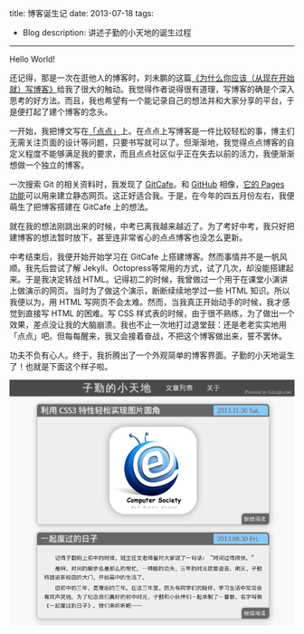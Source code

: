 title: 博客诞生记
date: 2013-07-18
tags:
- Blog
description: 讲述子勤的小天地的诞生过程
---

Hello World!

还记得，那是一次在逛他人的博客时，刘未鹏的这篇[《为什么你应该（从现在开始就）写博客》](http://mindhacks.cn/2009/02/15/why-you-should-start-blogging-now/)给我了很大的触动。我觉得作者说得很有道理，写博客的确是个深入思考的好方法。而且，我也希望有一个能记录自己的想法并和大家分享的平台，于是便打起了建个博客的念头。

一开始，我把博文写在[「点点」](http://ziqin123.diandian.com/)上。在点点上写博客是一件比较轻松的事，博主们无需关注页面的设计等问题，只要书写就可以了。但渐渐地，我觉得点点博客的自定义程度不能够满足我的要求，而且点点社区似乎正在失去以前的活力，我便渐渐想做一个独立的博客。

<!-- more -->

一次搜索 Git 的相关资料时，我发现了 [GitCafe](https://gitcafe.com/)。和 [GitHub](https://github.com) 相像，[它的 Pages 功能](http://blog.gitcafe.com/116.html)可以用来建立静态网页。这正好适合我。于是，在今年的四五月份左右，我便萌生了把博客搭建在 GitCafe 上的想法。

就在我的想法刚跳出来的时候，中考已离我越来越近了。为了考好中考，我只好把建博客的想法暂时放下，甚至连非常省心的点点博客也没怎么更新。

中考结束后，我便开始开始学习在 GitCafe 上搭建博客。然而事情并不是一帆风顺。我先后尝试了解 Jekyll、Octopress等常用的方式，试了几次，却没能搭建起来。于是我决定转战 HTML。记得初二的时候，我曾做过一个用于在课堂小演讲上做演示的网页。当时为了做这个演示，断断续续地学过一些 HTML 知识。所以我便以为，用 HTML 写网页不会太难。然而，当我真正开始动手的时候，我才感觉到直接写 HTML 的困难。写 CSS 样式表的时候，由于很不熟练，为了做出一个效果，差点没让我的大脑崩溃。我也不止一次地打过退堂鼓：还是老老实实地用「点点」吧。但每每醒来，我又会接着奋战，不把这个博客做出来，誓不罢休。

功夫不负有心人。终于，我折腾出了一个外观简单的博客界面。子勤的小天地诞生了！也就是下面这个样子啦。

![子勤的小天地 v1.0](/img/2013/birth-of-blog/ziqin-blog-v1.0.png)